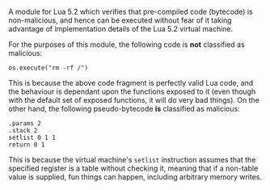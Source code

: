 A module for Lua 5.2 which verifies that pre-compiled code (bytecode) is non-malicious, and hence can be executed without fear of it taking advantage of implementation details of the Lua 5.2 virtual machine.

For the purposes of this module, the following code is **not** classified as malicious:
```
os.execute("rm -rf /")
```
This is because the above code fragment is perfectly valid Lua code, and the behaviour is dependant upon the functions exposed to it (even though with the default set of exposed functions, it will do very bad things). On the other hand, the following pseudo-bytecode **is** classified as malicious:
```
.params 2
.stack 2
setlist 0 1 1
return 0 1
```
This is because the virtual machine's `setlist` instruction assumes that the specified register is a table without checking it, meaning that if a non-table value is supplied, fun things can happen, including arbitrary memory writes.